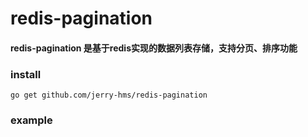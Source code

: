# redis-pagination

#### redis-pagination 是基于redis实现的数据列表存储，支持分页、排序功能

### install
```shell
go get github.com/jerry-hms/redis-pagination
```

### example
```go

```